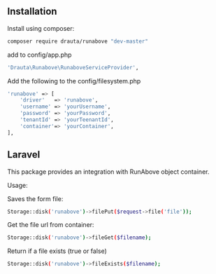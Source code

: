 Installation
------------

Install using composer:

```bash
composer require drauta/runabove "dev-master"
```

add to config/app.php

```bash
'Drauta\Runabove\RunaboveServiceProvider',
```

Add the following to the config/filesystem.php
```bash
'runabove' => [
	'driver'   => 'runabove',
	'username' => 'yourUsername',
	'password' => 'yourPassword',	  
	'tenantId' => 'yourTeenantId',		
	'container'=> 'yourContainer',
],
```
Laravel
-------
This package provides an integration with RunAbove object container. 

Usage:

Saves the form file: 

```bash
Storage::disk('runabove')->filePut($request->file('file'));
```
Get the file url from container:

```bash
Storage::disk('runabove')->fileGet($filename);
```

Return if a file exists (true or false)
```bash
Storage::disk('runabove')->fileExists($filename);
```
